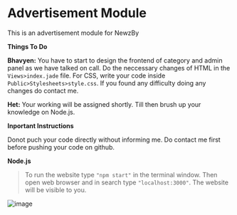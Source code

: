 # Advertisement Module
This is an advertisement module for NewzBy

**Things To Do**

**Bhavyen:** You have to start to design the frontend of category and admin panel as we have talked on call.
Do the neccessary changes of HTML in the `Views>index.jade` file.
For CSS, write your code inside `Public>Stylesheets>style.css`.
If you found any difficulty doing any changes do contact me.

**Het:** Your working will be assigned shortly.
Till then brush up your knowledge on Node.js.

**Inportant Instructions**

Donot puch your code directly without informing me.
Do contact me first before pushing your code on github.

**Node.js**

> To run the website type `"npm start"` in the terminal window.
> Then open web browser and in search type `"localhost:3000"`.
> The website will be visible to you.

![image](https://user-images.githubusercontent.com/68288000/212131960-1c7aeefa-0e2c-433a-92ef-1aa6d870ce85.png)
